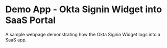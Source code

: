 # Demo App - Okta Signin Widget into SaaS Portal

A sample webpage demonstrating how the Okta Signin Widget logs into a SaaS app.

